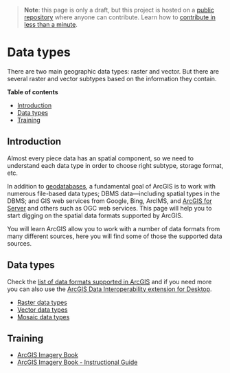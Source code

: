 > **Note**: this page is only a draft, but this project is hosted on a [public repository](https://github.com/hhkaos/awesome-arcgis) where anyone can contribute. Learn how to [contribute in less than a minute](https://github.com/hhkaos/awesome-arcgis/blob/master/CONTRIBUTING.md#contributions).

# Data types

There are two main geographic data types: raster and vector. But there are several raster and vector subtypes based on the information they contain.

<!-- START doctoc generated TOC please keep comment here to allow auto update -->
<!-- DON'T EDIT THIS SECTION, INSTEAD RE-RUN doctoc TO UPDATE -->
**Table of contents**

- [Introduction](#introduction)
- [Data types](#data-types)
- [Training](#training)

<!-- END doctoc generated TOC please keep comment here to allow auto update -->

## Introduction

Almost every piece data has an spatial component, so we need to understand each data type in order to choose right subtype, storage format, etc.

In addition to [geodatabases](../data-storage/odatabase/README.md), a fundamental goal of ArcGIS is to work with numerous file-based data types; DBMS data—including spatial types in the DBMS; and GIS web services from Google, Bing, ArcIMS, and [ArcGIS for Server](../../products/arcgis-enterprise/arcgis-server/README.md) and others such as OGC web services. This page will help you to start digging on the spatial data formats supported by ArcGIS.

You will learn ArcGIS allow you to work with a number of data formats from many different sources, here you will find some of those the supported data sources.

## Data types

Check the [list of data formats supported in ArcGIS](http://desktop.arcgis.com/en/arcmap/latest/manage-data/datatypes/about-geographic-data-formats.htm#ESRI_SECTION1_4835793C55C0439593A46FD5BC9E64B9) and if you need more you can also use the [ArcGIS Data Interoperability extension for Desktop](http://desktop.arcgis.com/en/arcmap/10.3/manage-data/datatypes/about-geographic-data-formats.htm#ESRI_SECTION1_17EE0659B23345B9A655752949E49E3E).

* [Raster data types](raster/README.md)
* [Vector data types](vector/README.md)
* [Mosaic data types](mosaic/README.md)

## Training

* [ArcGIS Imagery Book](https://learn.arcgis.com/en/arcgis-imagery-book)
* [ArcGIS Imagery Book - Instructional Guide](http://downloads.esri.com/LearnArcGIS/pdf/instructional-guide-for-the-arcgis-imagery-book.pdf)
